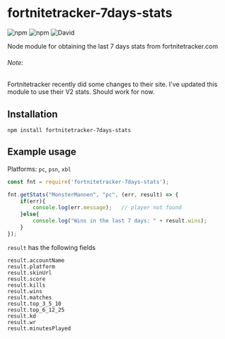 # fortnitetracker-7days-stats

![npm](https://img.shields.io/npm/dt/fortnitetracker-7days-stats.svg?style=flat)
![npm](https://img.shields.io/npm/v/fortnitetracker-7days-stats.svg)
![David](https://img.shields.io/david/monstermannen/fortnitetracker-7days-stats.svg)

Node module for obtaining the last 7 days stats from fortnitetracker.com  

###### Note:

 Fortnitetracker recently did some changes to their site. I've updated this module to use their V2 stats. Should work for now. 


## Installation

```
npm install fortnitetracker-7days-stats
```

## Example usage

Platforms: `pc`, `psn`, `xbl`

```javascript
const fnt = require('fortnitetracker-7days-stats');

fnt.getStats("MonsterMannen", "pc", (err, result) => {
    if(err){
        console.log(err.message);   // player not found
    }else{
        console.log("Wins in the last 7 days: " + result.wins);
    }
});

```

`result` has the following fields

```
result.accountName
result.platform
result.skinUrl
result.score
result.kills
result.wins
result.matches
result.top_3_5_10
result.top_6_12_25
result.kd
result.wr
result.minutesPlayed
```
<!--
Removed again

### Stats for specific queue type

All queues: `getStats(user, platform, callback)`  
Solo: `getStatsSolo(user, platform, callback)`  
Duo: `getStatsDuo(user, platform, callback)`  
Squad: `getStatsSquad(user, platform, callback)`  

-->
